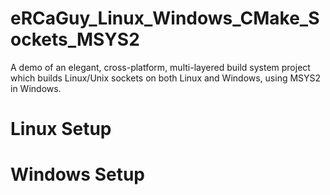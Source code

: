 # eRCaGuy_Linux_Windows_CMake_Sockets_MSYS2

A demo of an elegant, cross-platform, multi-layered build system project which builds Linux/Unix sockets on both Linux and Windows, using MSYS2 in Windows.


# Linux Setup


# Windows Setup




